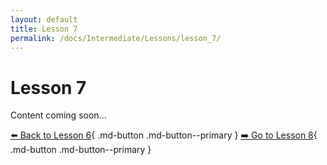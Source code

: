 ```yaml
---
layout: default
title: Lesson 7
permalink: /docs/Intermediate/Lessons/lesson_7/
---
```


# Lesson 7

Content coming soon...

[⬅️ Back to Lesson 6](lesson_6.md){ .md-button .md-button--primary }  [➡️ Go to Lesson 8](lesson_8.md){ .md-button .md-button--primary }
